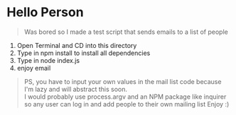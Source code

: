 # Hello Person
> Was bored so I made a test script that sends emails to a list of people

1. Open Terminal and CD into this directory
2. Type in npm install to install all dependencies
3. Type in node index.js
4. enjoy email

>PS, you have to input your own values in the mail list code because I'm lazy and will abstract this soon. </br>
>I would probably use process.argv and an NPM package like inquirer so any user can log in and add people to their own mailing list
> Enjoy :)